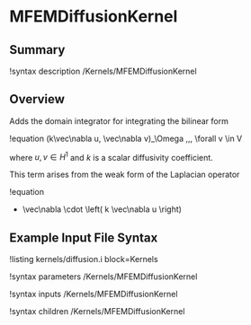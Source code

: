 # MFEMDiffusionKernel

## Summary

!syntax description /Kernels/MFEMDiffusionKernel

## Overview

Adds the domain integrator for integrating the bilinear form

!equation
(k\vec\nabla u, \vec\nabla v)_\Omega \,\,\, \forall v \in V

where $u, v \in H^1$ and $k$ is a scalar diffusivity coefficient.

This term arises from the weak form of the Laplacian operator

!equation
- \vec\nabla \cdot \left( k \vec\nabla u \right)

## Example Input File Syntax

!listing kernels/diffusion.i block=Kernels

!syntax parameters /Kernels/MFEMDiffusionKernel

!syntax inputs /Kernels/MFEMDiffusionKernel

!syntax children /Kernels/MFEMDiffusionKernel
